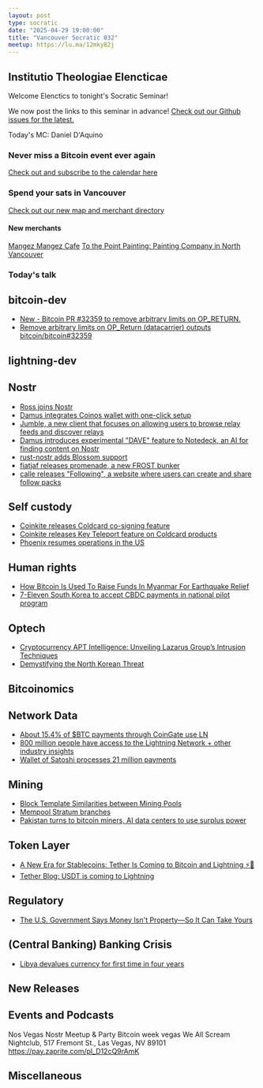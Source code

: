 ```yaml
---
layout: post
type: socratic
date: "2025-04-29 19:00:00"
title: "Vancouver Socratic 032"
meetup: https://lu.ma/12mky82j
---
```


## Institutio Theologiae Elencticae

Welcome Elenctics to tonight's Socratic Seminar!

We now post the links to this seminar in advance! [Check out our Github issues for the latest.](https://github.com/VancouverBitdevs/VancouverBitdevs.github.io/issues)

Today's MC: Daniel D'Aquino

### Never miss a Bitcoin event ever again

[Check out and subscribe to the calendar here](/calendar)



### Spend your sats in Vancouver

[Check out our new map and merchant directory](/map)

#### New merchants

[Mangez Mangez Cafe](https://www.mangezmangez.com/)
[To the Point Painting: Painting Company in North Vancouver](https://www.tothepointpainting.ca/)


<!-- ### Today's talk -->

### Today's talk



## bitcoin-dev

- [New - Bitcoin PR #32359 to remove arbitrary limits on OP_RETURN.](https://x.com/punithbtc/status/1917225726954320318) 
- [Remove arbitrary limits on OP_Return (datacarrier) outputs bitcoin/bitcoin#32359](https://github.com/bitcoin/bitcoin/pull/32359)

## lightning-dev


## Nostr

- [Ross joins Nostr](https://damus.io/npub1pzzrdngrnlufqazx3lfj07k0vfuya6ehfy8q5yv2h8c5e8fxgmxqhxdsr8)
- [Damus integrates Coinos wallet with one-click setup](https://damus.io/nevent1qqsda4jympxet9p8mf6jl538mg5f89j6s39mnl9jcjcq2crvstwnc9sprpmhxue69uhhwetvvdhk6efwdehhxarj9emkjmn9qy2hwumn8ghj7etyv4hzumn0wd68ytnvv9hxgqgewaehxw309ac8junpd45kgtnxd9shg6npvchxxmmdqyg8wumn8ghj7mn0wd68ytnhd9hx2wp039x)
- [Jumble, a new client that focuses on allowing users to browse relay feeds and discover relays](https://github.com/CodyTseng/jumble)
- [Damus introduces experimental "DAVE" feature to Notedeck, an AI for finding content on Nostr](https://damus.io/nevent1qqspujy78qcqlmkywm2k3akz384zqj6chsdq6dn86648f8hyutp6hwspz4mhxue69uhhyetvv9ujumt0wd68ytnsw43qz9nhwden5te0wfjkccte9ec8y6tdv9kzumn9wsq3xamn8ghj7un9d3shjtn2vg6n2tnrdakszrthwden5te0dehhxtnvdakqqttzkg)
- [rust-nostr adds Blossom support](https://github.com/rust-nostr/nostr/issues/800)
- [fiatjaf releases promenade, a new FROST bunker](https://git.fiatjaf.com/promenade)
- [calle releases "Following", a website where users can create and share follow packs](https://x.com/callebtc/status/1917284056649130170/photo/1)

## Self custody

- [Coinkite releases Coldcard co-signing feature](https://coldcard.com/docs/coldcard-cosigning/)
- [Coinkite releases Key Teleport feature on Coldcard products](https://keyteleport.com)
- [Phoenix resumes operations in the US](https://x.com/phoenixwallet/status/1909652018207109567)

## Human rights

- [How Bitcoin Is Used To Raise Funds In Myanmar For Earthquake Relief](https://www.forbes.com/sites/digital-assets/2025/04/09/how-bitcoin-is-used-to-raise-funds-in-myanmar-for-earthquake-relief/)
- [7-Eleven South Korea to accept CBDC payments in national pilot program](https://cointelegraph.com/news/7-eleven-cbdc-testing-phase-april-june-30?mc_cid=964c372030&mc_eid=300ec3637b)

## Optech

- [Cryptocurrency APT Intelligence: Unveiling Lazarus Group’s Intrusion Techniques](https://slowmist.medium.com/cryptocurrency-apt-intelligence-unveiling-lazarus-groups-intrusion-techniques-a1a6efda7d34)
- [Demystifying the North Korean Threat](https://www.paradigm.xyz/2025/03/demystifying-the-north-korean-threat)


## Bitcoinomics



## Network Data

- [About 15.4% of $BTC payments through CoinGate use LN](https://x.com/CoinGatecom/status/1884592459667112430)
- [800 million people have access to the Lightning Network + other industry insights](https://breez.technology/documents/Report_BitcoinPayments_Breez_1A1z.pdf)
- [Wallet of Satoshi processes 21 million payments](https://x.com/walletofsatoshi/status/1889909899326583251)

## Mining

- [Block Template Similarities between Mining Pools](https://b10c.me/observations/12-template-similarity/)
- [Mempool Stratum branches](https://mempool.space/stratum)
- [Pakistan turns to bitcoin miners, AI data centers to use surplus power](https://www.reuters.com/world/asia-pacific/pakistan-turns-bitcoin-miners-ai-data-centers-use-surplus-power-2025-04-09/)

## Token Layer

- [A New Era for Stablecoins: Tether Is Coming to Bitcoin and Lightning ⚡💸](https://lightning.engineering/posts/2025-01-30-Tether-on-Lightning/)
- [Tether Blog: USDT is coming to Lightning](https://tether.io/news/tether-brings-usdt-to-bitcoins-lightning-network-ushering-in-a-new-era-of-unstoppable-technology/)

## Regulatory

- [The U.S. Government Says Money Isn't Property—So It Can Take Yours](https://reason.com/2025/01/31/the-government-says-money-isnt-property-so-it-can-take-yours/)


## (Central Banking) Banking Crisis

- [Libya devalues currency for first time in four years](https://www.reuters.com/markets/currencies/libya-devalues-currency-first-time-four-years-2025-04-06)

## New Releases



## Events and Podcasts

Nos Vegas Nostr Meetup & Party
Bitcoin week vegas
We All Scream Nightclub, 517 Fremont St., Las Vegas, NV 89101
https://pay.zaprite.com/pl_D12cQ9rAmK

## Miscellaneous



